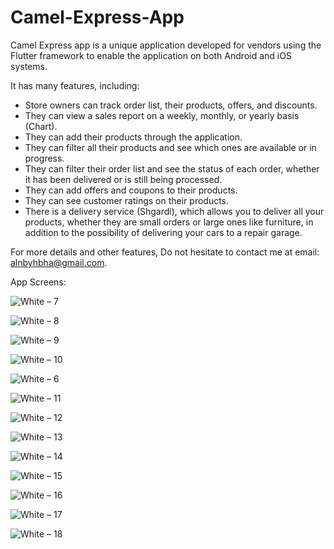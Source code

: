 # Camel-Express-App

Camel Express app is a unique application developed for vendors using the Flutter framework to enable the application on both Android and iOS systems.

It has many features, including:
*  Store owners can track order list, their products, offers, and discounts.
*  They can view a sales report on a weekly, monthly, or yearly basis (Chart).
*  They can add their products through the application.
*  They can filter all their products and see which ones are available or in progress.
*  They can filter their order list and see the status of each order, whether it has been delivered or is still being processed.
*  They can add offers and coupons to their products.
*  They can see customer ratings on their products.
*  There is a delivery service (Shgardi), which allows you to deliver all your products, whether they are small orders or large ones like furniture, in addition to the possibility of delivering your cars to a repair garage.

For more details and other features, Do not hesitate to contact me at email: alnbyhbha@gmail.com.

App Screens:

![White – 7](https://github.com/BahaaAlnabeeh/Camel-Express-App/assets/42490211/a155bacc-9643-4669-a53e-b49e8e142035)

![White – 8](https://github.com/BahaaAlnabeeh/Camel-Express-App/assets/42490211/5ee40b47-a76f-447a-88a5-e43a3675f2bd)

![White – 9](https://github.com/BahaaAlnabeeh/Camel-Express-App/assets/42490211/ba1fbc87-069a-4f44-82d6-6196371910d3)

![White – 10](https://github.com/BahaaAlnabeeh/Camel-Express-App/assets/42490211/ab8a40c8-1d43-4f49-9cf9-8f6f9ac5becc)

![White – 6](https://github.com/BahaaAlnabeeh/Camel-Express-App/assets/42490211/46f5d8b3-c402-4fa7-8c1d-c343eddf8ce7)

![White – 11](https://github.com/BahaaAlnabeeh/Camel-Express-App/assets/42490211/a78fa793-291e-4f30-9230-d505805cc8c7)

![White – 12](https://github.com/BahaaAlnabeeh/Camel-Express-App/assets/42490211/152de9a3-717d-4ab1-8e83-984d3ff05639)

![White – 13](https://github.com/BahaaAlnabeeh/Camel-Express-App/assets/42490211/61adf2d0-9e2d-4b23-8647-a5c3696d6ad0)

![White – 14](https://github.com/BahaaAlnabeeh/Camel-Express-App/assets/42490211/5783ead9-4b21-4b15-831c-8c404c183d7d)

![White – 15](https://github.com/BahaaAlnabeeh/Camel-Express-App/assets/42490211/446d1e2a-fb5a-4482-9376-b56f162152ab)

![White – 16](https://github.com/BahaaAlnabeeh/Camel-Express-App/assets/42490211/608dda01-0a41-4d0a-93c3-0000d06983d9)

![White – 17](https://github.com/BahaaAlnabeeh/Camel-Express-App/assets/42490211/dcc996c5-8a6d-4bbb-bc90-76083da2ea38)

![White – 18](https://github.com/BahaaAlnabeeh/Camel-Express-App/assets/42490211/81ab5f33-9d46-4108-9a05-0a6b0d4f7f11)

